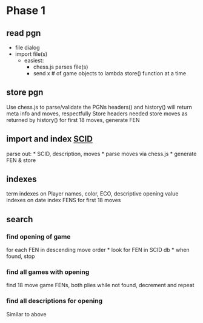 # Phase 1
## read pgn
  * file dialog
  * import file(s)
    * easiest:
      * chess.js parses file(s)
      * send x # of game objects to lambda store() function at a time
## store pgn
  Use chess.js to parse/validate the PGNs
  headers() and history() will return meta info and moves, respectfully
  Store headers needed
  store moves as returned by history()
  for first 18 moves, generate FEN
## import and index [SCID](http://watfordchessclub.org/images/downloads/scid.eco)
  parse out:
    * SCID, description, moves
    * parse moves via chess.js
    * generate FEN & store
## indexes
  term indexes on Player names, color, ECO, descriptive opening
  value indexes on date
  index FENS for first 18 moves
## search
### find opening of game
  for each FEN in descending move order
    * look for FEN in SCID db
    * when found, stop
### find all games with opening
  find 18 move game FENs, both plies
  while not found, decrement and repeat
### find all descriptions for opening
  Similar to above

  
